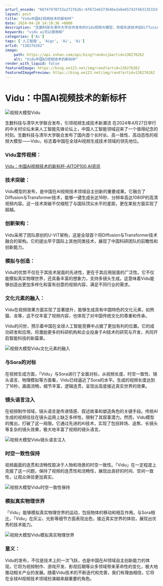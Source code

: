 ```yaml
---
arturl_encode: "68747470733a2f2f626c:6f672e6373646e2e6e65742f4631353334383432323537302f:61727469636c652f64657461696c732f313338323736323632"
layout: post
title: "Vidu中国AI视频技术的新标杆"
date: 2024-04-28 14:19:36 +0800
description: "生数科技与清华大学合作发布的Vidu视频大模型，凭借先进技术如Diffusion与Transform"
keywords: "vidu ai可以使用嘛"
categories: ['Ai']
tags: ['人工智能', 'Aigc', 'Ai', 'Ai']
artid: "138276262"
image:
    path: https://api.vvhan.com/api/bing?rand=sj&artid=138276262
    alt: "Vidu中国AI视频技术的新标杆"
render_with_liquid: false
featuredImage: https://bing.ee123.net/img/rand?artid=138276262
featuredImagePreview: https://bing.ee123.net/img/rand?artid=138276262
---
```


# Vidu：中国AI视频技术的新标杆

![视频大模型Vidu](https://i-blog.csdnimg.cn/blog_migrate/e2c0106b2c67d19713228dae971729e9.jpeg)

生数科技与清华大学联合发布，引领视频生成技术新潮流 在2024年4月27日举行的中关村论坛未来人工智能先锋论坛上，中国人工智能领域迎来了一个值得纪念的时刻。生数科技与清华大学联合发布了国内首个长时长、高一致性、高动态性的视频大模型——Vidu，标志着中国在全球AI视频生成技术领域的领先地位。

### Vidu宣传视频：

[Vidu：中国AI视频技术的新标杆-AITOP100,AI资讯](https://www.aitop100.cn/infomation/details.html?id=18189 "Vidu：中国AI视频技术的新标杆-AITOP100,AI资讯")

### 技术突破：

Vidu模型的发布，是中国在AI视频技术领域自主创新的重要成果。它融合了Diffusion与Transformer技术，能够一键生成长达16秒、分辨率高达1080P的高清视频内容。这一技术突破不仅缩短了与国际顶尖水平的差距，更在某些方面实现了超越。

### 创新架构：

Vidu采用了团队原创的U-ViT架构，这是全球首个将Diffusion与Transformer技术融合的架构。它的提出早于国际上其他同类技术，展现了中国科研团队的前瞻性和创新能力。

### 模拟与创造：

Vidu的优势不仅在于其技术层面的先进性，更在于其应用层面的广泛性。它不仅能模拟真实物理世界，还具备丰富的想象力，支持多镜头生成。这意味着Vidu能够创造出更加多样化和富有创意的视频内容，满足不同行业的需求。

### 文化元素的融入：

Vidu在视频效果方面实现了显著提升，能够生成具有中国特色的文化元素，如熊猫、龙等，这不仅丰富了视频内容，也体现了对中国传统文化的尊重和传承。

Vidu的问世，预示着中国在全球人工智能竞赛中占据了更加有利的位置。它的成功研发和应用，将激励更多的科研机构和企业投身于AI技术的研究与开发，共同开启智能科技的新篇章。

![视频大模型Vidu文化元素的融入](https://i-blog.csdnimg.cn/blog_migrate/458cfdfd09e50dc8e615f72adbc1cdc9.jpeg)

### 与Sora的对标

在视频生成方面，「Vidu」与Sora进行了全面对标，从视频长度、时空一致性、镜头语言、物理模拟等方面看，Vidu已经逼近了Sora的水平。生成的视频长度达到了16秒，画面流畅，细节丰富，逻辑连贯，呈现出高度接近真实世界的效果。

### 镜头语言注入

在视频制作领域，镜头语言是传递情感、叙述故事和塑造角色的关键手段。传统AI生成的视频往往在镜头运用上缺乏多样性，限制了其叙事潜力。然而，Vidu模型的推出，打破了这一局限。它通过先进的AI技术，实现了包括转场、追焦、长镜头等复杂的镜头效果，极大地丰富了视频的镜头语言。

![视频大模型Vidu镜头语言注入](https://i-blog.csdnimg.cn/blog_migrate/ebcd004c0cd01a146ec897a715ab33bd.jpeg)

### 时空一致性保持

视频画面的连贯和流畅性取决于人物和场景的时空一致性。「Vidu」在一定程度上克服了这一问题，保持了视频的连贯性和流畅性，展现出良好的时间、空间一致性，让观众体验更加真实。

![视频大模型Vidu时空一致性保持](https://i-blog.csdnimg.cn/blog_migrate/1c4579449b9c20c38b19fab5cd3dbea7.jpeg)

### 模拟真实物理世界

「Vidu」能够模拟真实物理世界的运动，包括物体的移动和相互作用。与Sora相比，「Vidu」在灰尘、光影等细节方面表现出色，接近真实世界的体验，展现出优秀的技术能力。

![视频大模型Vidu模拟真实物理世界](https://i-blog.csdnimg.cn/blog_migrate/1370ac8a41de31d5c3abfce1201402ae.jpeg)

### 意义：

Vidu的发布，不仅是技术上的一次飞跃，也是中国在AI领域自主创新能力的体现。它将为视频制作、游戏开发、影视后期等众多领域带来革命性的变化，极大地推动相关产业的发展。随着Vidu技术的不断迭代和完善，我们有理由相信，它将在全球AI视频技术领域扮演越来越重要的角色。